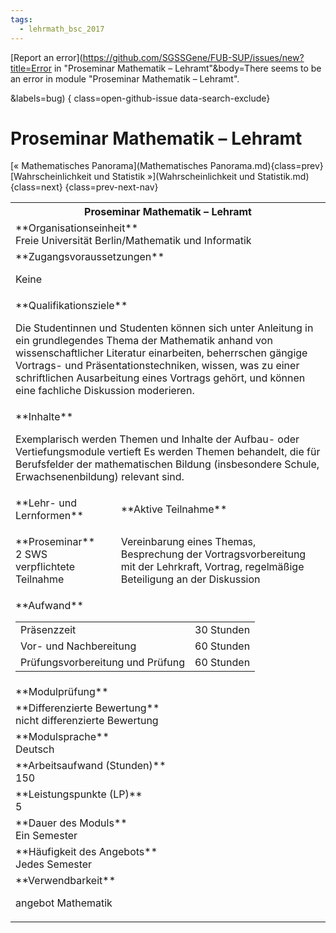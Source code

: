 ```yaml
---
tags:
  - lehrmath_bsc_2017
---
```

[Report an error](https://github.com/SGSSGene/FUB-SUP/issues/new?title=Error in "Proseminar Mathematik – Lehramt"&body=There seems to be an error in module "Proseminar Mathematik – Lehramt".

<Describe here a slightly more detailed description of what is wrong>&labels=bug)
{ class=open-github-issue data-search-exclude}

# Proseminar Mathematik – Lehramt

[« Mathematisches Panorama](Mathematisches Panorama.md){class=prev}
[Wahrscheinlichkeit und Statistik »](Wahrscheinlichkeit und Statistik.md){class=next}
{class=prev-next-nav}

<table markdown id="moduledesc">
<tr markdown class="moduledesc_head"><th colspan="2">Proseminar Mathematik – Lehramt </th></tr>
<tr markdown><td colspan="2">**Organisationseinheit**   <br>Freie Universität Berlin/Mathematik und Informatik</td></tr>


<tr markdown><td colspan="2">**Zugangsvoraussetzungen** <br>

Keine


</td></tr>
<tr markdown><td colspan="2">**Qualifikationsziele**    <br>

Die Studentinnen und Studenten können sich unter Anleitung in ein
grundlegendes Thema der Mathematik anhand von wissenschaftlicher Literatur
einarbeiten, beherrschen gängige Vortrags- und Präsentationstechniken,
wissen, was zu einer schriftlichen Ausarbeitung eines Vortrags gehört, und
können eine fachliche Diskussion moderieren.


</td></tr>
<tr markdown><td colspan="2">**Inhalte**                <br>

Exemplarisch werden Themen und Inhalte der Aufbau- oder Vertiefungsmodule
vertieft Es werden Themen behandelt, die für Berufsfelder der mathematischen
Bildung (insbesondere Schule, Erwachsenenbildung) relevant sind.


</td></tr>

<tr markdown><td>**Lehr- und Lernformen**</td><td>**Aktive Teilnahme**</td></tr>
<tr markdown><td> **Proseminar** <br>2 SWS <br> verpflichtete Teilnahme</td><td>

Vereinbarung eines Themas, Besprechung der Vortragsvorbereitung mit der Lehrkraft, Vortrag, regelmäßige Beteiligung an der Diskussion
</td></tr>
<tr markdown><td colspan="2">**Aufwand**                <br>
<table class="aufwand_table">
<tr><td>Präsenzzeit</td><td>30 Stunden</td></tr>
<tr><td>Vor- und Nachbereitung</td><td>60 Stunden</td></tr>
<tr><td>Prüfungsvorbereitung und Prüfung</td><td>60 Stunden</td></tr>
</table>

</td></tr>
<tr markdown><td colspan="2">**Modulprüfung**             <br>

</td></tr>
<tr markdown><td colspan="2">**Differenzierte Bewertung** <br>nicht differenzierte Bewertung

</td></tr>
<tr markdown><td colspan="2">**Modulsprache**             <br>Deutsch</td></tr>
<tr markdown><td colspan="2">**Arbeitsaufwand (Stunden)** <br>150</td></tr>
<tr markdown><td colspan="2">**Leistungspunkte (LP)**     <br>5</td></tr>
<tr markdown><td colspan="2">**Dauer des Moduls**         <br>Ein Semester</td></tr>
<tr markdown><td colspan="2">**Häufigkeit des Angebots**  <br>Jedes Semester</td></tr>
<tr markdown><td colspan="2">**Verwendbarkeit**           <br>

angebot Mathematik


</td></tr>

</table>
